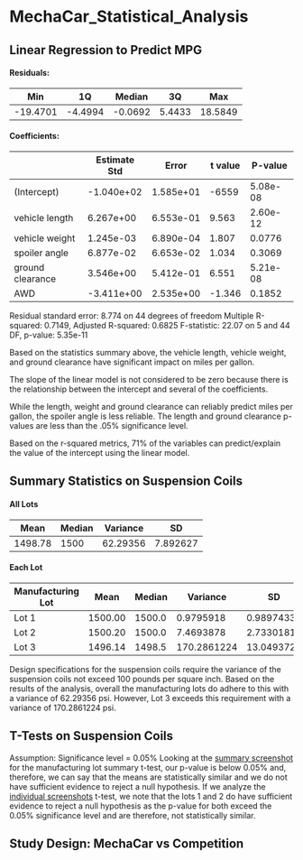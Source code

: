 # MechaCar_Statistical_Analysis
## Linear Regression to Predict MPG
#### Residuals:
|Min|1Q|Median|3Q|Max    
|---|--|------|--|---
|-19.4701|-4.4994|-0.0692|5.4433|18.5849

#### Coefficients:
|  |Estimate Std |Error |t value |P-value|
|--|--|--|--|--
|(Intercept)|-1.040e+02 |1.585e+01|-6559|5.08e-08
vehicle length|6.267e+00|6.553e-01|9.563|2.60e-12
vehicle weight|1.245e-03|6.890e-04|1.807|0.0776
spoiler angle|6.877e-02|6.653e-02|1.034|0.3069
ground clearance|3.546e+00|5.412e-01|6.551|5.21e-08
AWD|-3.411e+00|2.535e+00|-1.346|0.1852

Residual standard error: 8.774 on 44 degrees of freedom
Multiple R-squared:  0.7149,	Adjusted R-squared:  0.6825 
F-statistic: 22.07 on 5 and 44 DF,  p-value: 5.35e-11

Based on the statistics summary above, the vehicle length, vehicle weight, and ground clearance have significant impact on miles per gallon.  

The slope of the linear model is not considered to be zero because there is the relationship between the intercept and several of the coefficients.

While the length, weight and ground clearance can reliably predict miles per gallon, the spoiler angle is less reliable.  The length and ground clearance p-values are less than the .05% significance level.

Based on the r-squared metrics, 71% of the variables can predict/explain the value of the intercept using the linear model.

## Summary Statistics on Suspension Coils
#### All Lots
|Mean|Median|Variance|SD
|--|--|--|--
| 1498.78 |1500  |62.29356|7.892627

#### Each Lot
|Manufacturing Lot|Mean  |Median | Variance | SD
|--|--|--|--|--
|Lot 1  |1500.00  |1500.0 | 0.9795918 | 0.9897433
|Lot 2 | 1500.20 | 1500.0 | 7.4693878 | 2.7330181
|Lot 3 | 1496.14 | 1498.5 | 170.2861224 | 13.0493725

Design specifications for the suspension coils require the variance of the suspension coils not exceed 100 pounds per square inch.  Based on the results of the analysis, overall the manufacturing lots do adhere to this with a variance of 62.29356 psi.  However, Lot 3 exceeds this requirement with a variance of 170.2861224 psi.

## T-Tests on Suspension Coils
Assumption:  Significance level = 0.05%
Looking at the [summary screenshot](https://github.com/mtomison/MechaCar_Statistical_Analysis/blob/bfc6b232ffe42699e046ff2fad53a1ab7543c3c5/lot_summary_t_test.png) for the manufacturing lot summary t-test, our p-value is below 0.05% and, therefore, we can say that the means are statistically similar and we do not have sufficient evidence to reject a null hypothesis.
If we analyze the [individual screenshots](https://github.com/mtomison/MechaCar_Statistical_Analysis/blob/bfc6b232ffe42699e046ff2fad53a1ab7543c3c5/Ind_Lot_t_test.png) t-test, we note that the lots 1 and 2 do have sufficient evidence to reject a null hypothesis as the p-value for both exceed the 0.05% significance level and are therefore, not statistically similar.

## Study Design: MechaCar vs Competition
